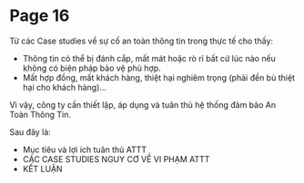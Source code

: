# Page 16

Từ các Case studies về sự cố an toàn thông tin trong thực tế cho thấy:
*   Thông tin có thể bị đánh cắp, mất mát hoặc rò rỉ bất cứ lúc nào nếu không có biện pháp bảo vệ phù hợp.
*   Mất hợp đồng, mất khách hàng, thiệt hại nghiêm trọng (phải đền bù thiệt hại cho khách hàng)...

Vì vậy, công ty cần thiết lập, áp dụng và tuân thủ hệ thống đảm bảo An Toàn Thông Tin.

Sau đây là:
*   Mục tiêu và lợi ích tuân thủ ATTT
*   CÁC CASE STUDIES NGUY CƠ VỀ VI PHẠM ATTT
*   KẾT LUẬN